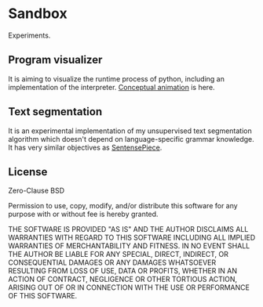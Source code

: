 # Sandbox

Experiments.

## Program visualizer
It is aiming to visualize the runtime process of python, including an implementation of the interpreter.
[Conceptual animation](https://pdminimal.github.io/sandbox/program_visualizer/) is here.

## Text segmentation
It is an experimental implementation of my unsupervised text segmentation algorithm which doesn't depend on language-specific grammar knowledge.
It has very similar objectives as [SentensePiece](https://github.com/google/sentencepiece).


## License
Zero-Clause BSD

Permission to use, copy, modify, and/or distribute this software for any purpose with or without fee is hereby granted.

THE SOFTWARE IS PROVIDED "AS IS" AND THE AUTHOR DISCLAIMS ALL WARRANTIES WITH REGARD TO THIS SOFTWARE INCLUDING ALL IMPLIED WARRANTIES OF MERCHANTABILITY AND FITNESS. IN NO EVENT SHALL THE AUTHOR BE LIABLE FOR ANY SPECIAL, DIRECT, INDIRECT, OR CONSEQUENTIAL DAMAGES OR ANY DAMAGES WHATSOEVER RESULTING FROM LOSS OF USE, DATA OR PROFITS, WHETHER IN AN ACTION OF CONTRACT, NEGLIGENCE OR OTHER TORTIOUS ACTION, ARISING OUT OF OR IN CONNECTION WITH THE USE OR PERFORMANCE OF THIS SOFTWARE.
